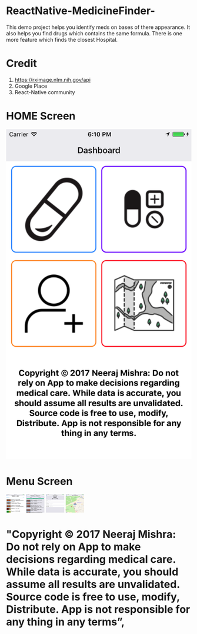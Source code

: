 # ReactNative-MedicineFinder-
This demo project helps you identify meds on bases of there appearance. It also helps you find drugs which contains the same formula. There is one more feature which finds the closest Hospital.

# Credit
1) https://rximage.nlm.nih.gov/api
2) Google Place
3) React-Native community

# HOME Screen
<img src="https://github.com/Nexengineer/ReactNative-MedicineFinder-/raw/master/ScreenShots/Home.png" style=" width = 50 , height = 50" />

# Menu Screen
<img src="https://github.com/Nexengineer/ReactNative-MedicineFinder-/raw/master/ScreenShots/Menu1.png" style=" width:50px ; height:50px " />
<img src="https://github.com/Nexengineer/ReactNative-MedicineFinder-/raw/master/ScreenShots/Menu2.png" style=" width:50px ; height:50px " />
<img src="https://github.com/Nexengineer/ReactNative-MedicineFinder-/raw/master/ScreenShots/Menu3.png" style=" width:50px ; height:50px " />
<img src="https://github.com/Nexengineer/ReactNative-MedicineFinder-/raw/master/ScreenShots/Menu4.png" style=" width:50px ; height:50px " />


# "Copyright © 2017 Neeraj Mishra: Do not rely on App to make decisions regarding medical care. While data is accurate, you should assume all results are unvalidated. Source code is free to use, modify, Distribute. App is not responsible for any thing in any terms”,
